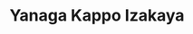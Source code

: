 ---
layout: place
title: "Yanaga Kappo Izakaya"
permalink: /pennsylvania/philadelphia/yanaga-kappo-izakaya.html
stateAbbr: PA
stateName: Pennsylvania
cityName: Philadelphia
seo:
  name: "Yanaga Kappo Izakaya"
  type: Restaurant
  links: https://www.ykisushi.com/
description: "Yanaga Kappo Izakaya serves delicious sushi in Philadelphia, Pennsylvania. Try fresh Japanese dishes for a great dining experience. "
place_id: ChIJ8WFysm3JxokROk0L9fMzvLI
photos:
  - name: >-
      places/ChIJ8WFysm3JxokROk0L9fMzvLI/photos/AeeoHcIAR4n_5o9veZyDeiXBY5yukbwnzzxVVXfyS_JBpmmOOr8j6Iw6fNCNEhdAtAhCewux9OWmOwnvKZG6hMmbtu3GCcI3bmWYiPb_32gZR8vXnkWYSvOR154sw1pQxGy3x8WwLqsxWC-cMWwQI_4hENavjHLW2mmMLWbNfBVTIP25QG89VLToA5Dy1Wc8sHIIrXX6xGGc0jj9hh9oqKT209n76qpl204iBHD1MmK_VIl4mM0pcjFXwc64-EQmPAKtdNuOSUJsWx2HF1mOA1NQYtWstx2UoRSyXIePri8wD8BKyF9ZNkcuUXOVGxBVOXlXUZ-4dV8z2Lng2uicfJd0uJO_6EOSUuYtnZk6oW0kZKcUkyjcsSAiJvUMJh28papIFq53b-qBAIgvFJd3of69IoN865nol7HDF-_QZoGFm1g8qYlu
    widthPx: 4032
    heightPx: 3024
    authorAttributions:
      - displayName: Griffin Ripley
        uri: https://maps.google.com/maps/contrib/114057388291879790566
        photoUri: >-
          https://lh3.googleusercontent.com/a-/ALV-UjXRVmva41NE_2I8H7A_3xRVWfI0kF38FAmqcQCkTr85xTO_lRBV6w=s100-p-k-no-mo
    flagContentUri: >-
      https://www.google.com/local/imagery/report/?cb_client=maps_api_places.places_api&image_key=!1e10!2sCIHM0ogKEICAgIDjqPSx0gE&hl=en-US
    googleMapsUri: >-
      https://www.google.com/maps/place//data=!3m4!1e2!3m2!1sCIHM0ogKEICAgIDjqPSx0gE!2e10!4m2!3m1!1s0x89c6c96db27261f1:0xb2bc33f3f50b4d3a
  - name: >-
      places/ChIJ8WFysm3JxokROk0L9fMzvLI/photos/AeeoHcJWUoqUipgE7MeVNF7w2iB66KEA-lP2BqOkOT4ZvZD1U1JMuNwiw44rRTFJrgbfeogtjIH0TvmAcR8CQuSXYnpBnfGGkyoYaaAXLjkrrHU7btOS5j_iTJ72AXd3vh77CFZTTKAyDNw6kBpSfgDustFLi5ikVUY2mIH9BvLS6eXqbXnc10dbEZnJQwA9xN-s0cOzfVgOrx5auirq14tc0ZmJhcRLBlFseSgXMcbEcFXN1PXtMAxjzuX5pT798cpAtMrmY_TjjPtYzd26TCDYWZCzA-tG9pQwNL_r2ZhyFrOuG5MCysxZiXduqm987Ol8qyzhUx_KO-OpMBZqh7Rp4lJKiDOlw1JA0WW6XcbjBQ81OkhObLQytuwS_DMBcUT_226BNN25udTWnC2WD-Kt8Yo0_ozyJ9kNGxgM6b4vLZmHQg
    widthPx: 4032
    heightPx: 3024
    authorAttributions:
      - displayName: Rebecca Cooper
        uri: https://maps.google.com/maps/contrib/114741947086260810583
        photoUri: >-
          https://lh3.googleusercontent.com/a-/ALV-UjV9uE0D2KaP2kq_JtMgDJxTQ2dKjZ8ctwIlAiUBdCrd18x03jw=s100-p-k-no-mo
    flagContentUri: >-
      https://www.google.com/local/imagery/report/?cb_client=maps_api_places.places_api&image_key=!1e10!2sCIHM0ogKEICAgMDA94OUdA&hl=en-US
    googleMapsUri: >-
      https://www.google.com/maps/place//data=!3m4!1e2!3m2!1sCIHM0ogKEICAgMDA94OUdA!2e10!4m2!3m1!1s0x89c6c96db27261f1:0xb2bc33f3f50b4d3a
  - name: >-
      places/ChIJ8WFysm3JxokROk0L9fMzvLI/photos/AeeoHcKd4zZIzvbi8Q3nxv-KGuFh2oEkYzofcfN_LLsly_ydFQ0GfE2uDL_sFLuBcgFVEByVqJa_Iv4YXlZAd0B7avbjP6YSBgp51qoLprtheEag0wwLDtHauVIdmZcL6tZ0TqRToGd5fcI_fvYWyBLkaABh4JvAAq4HfS6zxampKMQtQaWVV0q4NHau2KpCwULfQDC7y7b2swrSmTDvNr0bUXlHr2fV0qtGjlO-IZG2X7zGFzmwVGd7U5P-DAmUqV0hRiJRlBFmYbG_CrLeVsUUSNVVt_vE7oVv8r6V9rRp0Pli2GySTxUi97_RMFdPzLKdRk36T36oniika68ar1FJVmOWinjg8M_O8Zh0PQK66kJ1KU31p5Vs_S2UnB4drgsljK8F9j9h_kYdtWzg6ey5Uu6RsOKw6Q808LzCtpmSzO4
    widthPx: 4032
    heightPx: 3024
    authorAttributions:
      - displayName: Michael V
        uri: https://maps.google.com/maps/contrib/115435849120024024775
        photoUri: >-
          https://lh3.googleusercontent.com/a-/ALV-UjVN_Ndo4MCP3yevknz0SBTYIM_1ZlptDYAUAwfgncfAhS0TpmMSQw=s100-p-k-no-mo
    flagContentUri: >-
      https://www.google.com/local/imagery/report/?cb_client=maps_api_places.places_api&image_key=!1e10!2sCIHM0ogKEICAgICn0-6IHA&hl=en-US
    googleMapsUri: >-
      https://www.google.com/maps/place//data=!3m4!1e2!3m2!1sCIHM0ogKEICAgICn0-6IHA!2e10!4m2!3m1!1s0x89c6c96db27261f1:0xb2bc33f3f50b4d3a
  - name: >-
      places/ChIJ8WFysm3JxokROk0L9fMzvLI/photos/AeeoHcLc-TlyKaGuSc3-fojEweARi1qavfKtDiWGpDpGgbG1DiINCnYdv7Cd82FB8SjcORPyCBJdsG2U6tl8W4_PXnz7JH3q0N3gQ619ze92OQ9eNVSbVR75_iQEWfr1-_P-0IGzfzAVxKtVWC4W_tlJ7Ah8e2hmdafwZOzG0pMHT5fWteqRE8FlWbArULNjxGBQ13m7AXKeb8Lsu5EI4OgTpILQfmSJ-NBL3Jyw5qh1nLDL7KiVTQz3PQk8Ays69bpef_jvIGgOKoz1Rl6SMt3bFlpc4KCODAmYae4N0X3aP05kVrRaj1CVVWPAdQ2qFfgSS0kccZtKPRhqnwRwab5EkLTmsI3CEjPpsvK8WY6Mtb5csw_eAUrb1bOoasEo5fyUz1LAf9D1gMTvJfZHPFh_8y6xQUCOa1fFA0Zo6gKMuZVrjvMa
    widthPx: 3024
    heightPx: 4032
    authorAttributions:
      - displayName: Marc Abrams
        uri: https://maps.google.com/maps/contrib/112079637893129402054
        photoUri: >-
          https://lh3.googleusercontent.com/a-/ALV-UjWR4uNNKGWGdstbs44pA0zTFWyUaI7i3litiURhydOmgmStzpX3fQ=s100-p-k-no-mo
    flagContentUri: >-
      https://www.google.com/local/imagery/report/?cb_client=maps_api_places.places_api&image_key=!1e10!2sCIHM0ogKEICAgICbiYrcmwE&hl=en-US
    googleMapsUri: >-
      https://www.google.com/maps/place//data=!3m4!1e2!3m2!1sCIHM0ogKEICAgICbiYrcmwE!2e10!4m2!3m1!1s0x89c6c96db27261f1:0xb2bc33f3f50b4d3a
  - name: >-
      places/ChIJ8WFysm3JxokROk0L9fMzvLI/photos/AeeoHcIaaRSPEzr6BmHNMM_dOsvzRrR-6SyPQUq_0_P-jlrPcDNYK7cpvNO7V7FcX3CWoC6EbavGGjAuGp2-G0GRjYb5SmNPz6AXYTyPLQoWChSS1HyHImAY78w1Fr3Wwe8Ut1iFdvVBizlAiyJBZvJeL06HdPiSVZFy51sr70gOt39LZo6D3qq2cbD2eaObpTE0EzXwNN4G-mRIjoG_zd4w9E-e9mUGBp_6SBG4TfqDz3ISHLHIfQ76H4N1cl5uP3HIw7Gu1CUnZMcB0X8ULty4azpN5JzoLQrzqr4Zhach0-RV0VwARFE4w4YEZAOlzfo3nT_KJAK7JSljBzSOFrEdOBxG7RTTiRo6Iy4Ek7T-cp1LCgDp1bG6J5OMIciNs7r66KbkcXEzr9UdiVeAbWvLuutJHq-yGxO87ZA-xv5-V5-3GQ
    widthPx: 4800
    heightPx: 3600
    authorAttributions:
      - displayName: Michelle
        uri: https://maps.google.com/maps/contrib/118376764464662459699
        photoUri: >-
          https://lh3.googleusercontent.com/a-/ALV-UjUaxtiGkyg42eaiWZq54VbcRZshr3hRcVp_yM-UE8EQD9bSgDWb=s100-p-k-no-mo
    flagContentUri: >-
      https://www.google.com/local/imagery/report/?cb_client=maps_api_places.places_api&image_key=!1e10!2sCIHM0ogKEICAgIDf98PRdQ&hl=en-US
    googleMapsUri: >-
      https://www.google.com/maps/place//data=!3m4!1e2!3m2!1sCIHM0ogKEICAgIDf98PRdQ!2e10!4m2!3m1!1s0x89c6c96db27261f1:0xb2bc33f3f50b4d3a
  - name: >-
      places/ChIJ8WFysm3JxokROk0L9fMzvLI/photos/AeeoHcJGF92k34wK9kqeGZDUaPUQICfyUKSjvBN4Ho-5ROpVpe7wxpSikmoHhPrrnvyUaOv7l_aGgu9RLTiNukNjKYCArPHRFLYIFOzODNtfY53Cqn_-JpXGQSxvOvdTxmneLF4Nf_1VFC_zChZPqYdTSbiUBO7G5-_1nUZSqPUHyTECQgQ0PWeEvFbGEnaEIkk2kla8vjIZxSL4kYpZ0mCi7Kd0U_XQtBv02nVm1XJcB0R3dAiIKhDKa-83a3tpiN-dyh0FLfkodYIkNuv6RPjmNR6d0ftLHMW2bKmtzL3sS9C3zBD2IHnJyhk9VDwqXF0rYksbkrRkAejiJdlJVu7IZPQ30VmdKZ7ogK3twGIDt0cypqSAefUPf7S58n30fqttZdDWqj-HHPZb5-rYNArS0OcAwaa1okNsRtKh3MrZbj02V2_M
    widthPx: 3024
    heightPx: 4032
    authorAttributions:
      - displayName: Aylin T
        uri: https://maps.google.com/maps/contrib/107899975149107667195
        photoUri: >-
          https://lh3.googleusercontent.com/a-/ALV-UjUfFvHTFUC_0FkZ18nQrVzrRss0eF31QHEb1aPcBW6DpqfTODKM=s100-p-k-no-mo
    flagContentUri: >-
      https://www.google.com/local/imagery/report/?cb_client=maps_api_places.places_api&image_key=!1e10!2sCIHM0ogKEICAgIDr4IS0kAE&hl=en-US
    googleMapsUri: >-
      https://www.google.com/maps/place//data=!3m4!1e2!3m2!1sCIHM0ogKEICAgIDr4IS0kAE!2e10!4m2!3m1!1s0x89c6c96db27261f1:0xb2bc33f3f50b4d3a
  - name: >-
      places/ChIJ8WFysm3JxokROk0L9fMzvLI/photos/AeeoHcLAl6YFYuEBXFXT5cVAHy4Re8WcgoXMuuaRRh154J5FQcPoCxLeCHzaa604y70IlNsiGwgyVgvRxpR9d8MGO7DhLTdaMbnSc4uFHk6VMlN92BsNA9zWiEB_ilXAA6bL3yuIJgdG_2vj2QLVopqDb4tSSNR-Pbp1QZVg5Mf2xJ5P1CPvApbmGPvAHp1Q6JOs6NFvhjYEVkJAyk9-Bl9JXTdVYUcFaDP_t6qcaJOtlXS8MdzL_zOpoIifROLIdIiX0eSXV5aeqDR6nkFhTZLkFRrKfg7WxlOvsGjgiTjbU2Bh75j51sOqXQzb4u4tyREVQbJXPjEeBaX4Kdi8t_lZC0vFLkUE5UGvd9EMEAiGDhMAeP2N8ekeaPspNWY3BhngiDXVFsVfCx1Et_9rMWX-EPPWHReiSZCPLlil8ZePFMV62ns
    widthPx: 3600
    heightPx: 4800
    authorAttributions:
      - displayName: Michelle
        uri: https://maps.google.com/maps/contrib/118376764464662459699
        photoUri: >-
          https://lh3.googleusercontent.com/a-/ALV-UjUaxtiGkyg42eaiWZq54VbcRZshr3hRcVp_yM-UE8EQD9bSgDWb=s100-p-k-no-mo
    flagContentUri: >-
      https://www.google.com/local/imagery/report/?cb_client=maps_api_places.places_api&image_key=!1e10!2sCIHM0ogKEICAgIDf98PRtQE&hl=en-US
    googleMapsUri: >-
      https://www.google.com/maps/place//data=!3m4!1e2!3m2!1sCIHM0ogKEICAgIDf98PRtQE!2e10!4m2!3m1!1s0x89c6c96db27261f1:0xb2bc33f3f50b4d3a
  - name: >-
      places/ChIJ8WFysm3JxokROk0L9fMzvLI/photos/AeeoHcL5lr7kavJO8JxiDqly2hRgZcV7xbtK-qTrugXNNYGm2Yp8P97TI_bHo8QRjbbqlcBWNxAliSb0qJ_i5pDmme2hmekJjtLtFFGwCss_HI7ZJqcen0JM2A4xhlZJ0rfiJADB0CYn_ymmPTZf-qL-O4zxEIGBC7wE-UdQvpEnnh3YVA8rlJEfZrjkVNbgW_8sKCIFu_SqYdc2lfehKkN3ZFu52tXQUDYcyy0ukSGiB7xXj0_nsGwoPtPkWJWYNELWHLf3_0XaCI-VIkCln7BK7ly0Tt83U7YK9SBpynoZoT_rK00iW4mdLYDB-BJHkU5r586C-p7Grpj084L3c71JCXe-NUAtflcblLchp8od0D17mVs4nLZbglYzSDjaLGAdPcnsB6immYXPGlFPMcGyu3DimwF9vN6McxHz569XjK55Sg
    widthPx: 4032
    heightPx: 3024
    authorAttributions:
      - displayName: Rebecca Cooper
        uri: https://maps.google.com/maps/contrib/114741947086260810583
        photoUri: >-
          https://lh3.googleusercontent.com/a-/ALV-UjV9uE0D2KaP2kq_JtMgDJxTQ2dKjZ8ctwIlAiUBdCrd18x03jw=s100-p-k-no-mo
    flagContentUri: >-
      https://www.google.com/local/imagery/report/?cb_client=maps_api_places.places_api&image_key=!1e10!2sCIHM0ogKEICAgMDA94OUDA&hl=en-US
    googleMapsUri: >-
      https://www.google.com/maps/place//data=!3m4!1e2!3m2!1sCIHM0ogKEICAgMDA94OUDA!2e10!4m2!3m1!1s0x89c6c96db27261f1:0xb2bc33f3f50b4d3a
  - name: >-
      places/ChIJ8WFysm3JxokROk0L9fMzvLI/photos/AeeoHcJHPH71tACcZdjD5FmDw1M0aqMwfvl6Crsg8ZfEgh0xbEBwPMqhDJfcQk0j5il3M72GdNN2oy7P9n8ohF47XGvBw4d9xcdzqNN_hwwckr8rn_miJyYPJ6hJajtLFe_tKV5pY6nURIOH07iKxuWTlCk3ZwAGi2dEf4Uoj8nOvQhkpzyDa2F7tfH4YhvkehMxPU93aDSd7rCDlsu_TH-9zfDEywOa-Wy8C4I_QxD5Gl26ZTpNKg2lCpYDXx7TBfwSywnhCiLioRi_R0DBd10nHeWU02izylMlGBlKaCGlzNHUYJ9rPxJSxlVcKHeTU8nr75bgwHHwTnhYecCVxi9vP_6-lagGvSEEUvdi50V1mdzCLIIaSPdABB2UrJV8VhcVqRqWeoOrLyVjbTkNU3vIvtRkreoQcm67bvnM0HFNlSgE-Xk
    widthPx: 4032
    heightPx: 3024
    authorAttributions:
      - displayName: Rebecca Cooper
        uri: https://maps.google.com/maps/contrib/114741947086260810583
        photoUri: >-
          https://lh3.googleusercontent.com/a-/ALV-UjV9uE0D2KaP2kq_JtMgDJxTQ2dKjZ8ctwIlAiUBdCrd18x03jw=s100-p-k-no-mo
    flagContentUri: >-
      https://www.google.com/local/imagery/report/?cb_client=maps_api_places.places_api&image_key=!1e10!2sCIHM0ogKEICAgMDA94OU1AE&hl=en-US
    googleMapsUri: >-
      https://www.google.com/maps/place//data=!3m4!1e2!3m2!1sCIHM0ogKEICAgMDA94OU1AE!2e10!4m2!3m1!1s0x89c6c96db27261f1:0xb2bc33f3f50b4d3a
  - name: >-
      places/ChIJ8WFysm3JxokROk0L9fMzvLI/photos/AeeoHcINntk5E_5iKi2LfgLtC436iglGhKurfpJwCS73IUGYOd9z9RA3hi9ujns8Odt33-qNBE251joHY2c8iCZwnVaquGCVPMvAVTVe6XdYjihykiGuPcuMrX4v1Pp-Bo3hM9g6Xcw9AjPd_1SePJiNlIMS_U7IJ_0Hpr9NL7hJ8-SgNU-mxw6CdIXvlxPoUsLDMcK_9EjO-e3H2329aHYk8mS2MNN5EMgcWQjsE4LZGIvRDszSEz7O-pEJAotEGi9FOQzqCSiVtpEeD2OhEoO1N9ktTBVwk9hzku0RocjkLDs1-aqRvWlMv20FeS7o-bNmspzaTQ_-nKzLhejjIzXdgk8LuUKVszjw4BAm5CdULeqQWKZ1Sy5P0oXfr-qB-PqxsWUS6DEVXw3Gbuthz9jun4JjguwW-cAEBYagtS5geiofRJdF
    widthPx: 4032
    heightPx: 3024
    authorAttributions:
      - displayName: Orlando Calvo Arias
        uri: https://maps.google.com/maps/contrib/116336490831592253631
        photoUri: >-
          https://lh3.googleusercontent.com/a-/ALV-UjXKBkYDGmwfaNluJbitFm5i3XIcS0g0Xul0i2dYp4isQ8DUthjZ=s100-p-k-no-mo
    flagContentUri: >-
      https://www.google.com/local/imagery/report/?cb_client=maps_api_places.places_api&image_key=!1e10!2sCIHM0ogKEICAgIDD04mBrAE&hl=en-US
    googleMapsUri: >-
      https://www.google.com/maps/place//data=!3m4!1e2!3m2!1sCIHM0ogKEICAgIDD04mBrAE!2e10!4m2!3m1!1s0x89c6c96db27261f1:0xb2bc33f3f50b4d3a
address: 637 N 3rd St, Philadelphia, PA 19123, USA
street: 637 N 3rd St
city: Philadelphia
state: PA
zip: '19123'
country: USA
neighborhood: North Philadelphia
latitude: '39.962206'
longitude: '-75.142920'
accessibility_options: null
business_status: OPERATIONAL
name: Yanaga Kappo Izakaya
google_maps_links:
  directionsUri: >-
    https://www.google.com/maps/dir//''/data=!4m7!4m6!1m1!4e2!1m2!1m1!1s0x89c6c96db27261f1:0xb2bc33f3f50b4d3a!3e0
  placeUri: https://maps.google.com/?cid=12879226157254004026
  writeAReviewUri: >-
    https://www.google.com/maps/place//data=!4m3!3m2!1s0x89c6c96db27261f1:0xb2bc33f3f50b4d3a!12e1
  reviewsUri: >-
    https://www.google.com/maps/place//data=!4m4!3m3!1s0x89c6c96db27261f1:0xb2bc33f3f50b4d3a!9m1!1b1
  photosUri: >-
    https://www.google.com/maps/place//data=!4m3!3m2!1s0x89c6c96db27261f1:0xb2bc33f3f50b4d3a!10e5
primary_type: Japanese Restaurant
opening_hours:
  regular:
    - 'Monday: 5:00 – 11:00 PM'
    - 'Tuesday: Closed'
    - 'Wednesday: 4:00 – 11:00 PM'
    - 'Thursday: 4:00 – 11:00 PM'
    - 'Friday: 4:00 PM – 12:00 AM'
    - 'Saturday: 4:00 PM – 12:00 AM'
    - 'Sunday: 4:00 – 11:00 PM'
  current:
    - 'Monday: 5:00 – 11:00 PM'
    - 'Tuesday: Closed'
    - 'Wednesday: 4:00 – 11:00 PM'
    - 'Thursday: 4:00 – 11:00 PM'
    - 'Friday: 4:00 PM – 12:00 AM'
    - 'Saturday: 4:00 PM – 12:00 AM'
    - 'Sunday: 4:00 – 11:00 PM'
secondary_opening_hours:
  regular:
    weekdayDescriptions: null
    type: null
  current:
    weekdayDescriptions: null
    type: null
phone: (215) 305-4130
price_level: PRICE_LEVEL_MODERATE
price_range: $30 &ndash; $50
rating: '4.8'
rating_count: 0
website: https://www.ykisushi.com/
reviews: null
parking_options: null
payment_options: null
allow_dogs: null
curbside_pickup: null
delivery: null
dine_in: null
good_for_children: null
good_for_groups: null
good_for_sports: null
live_music: null
menu_for_children: null
outdoor_seating: null
reservable: null
restroom: null
serves_beer: null
serves_breakfast: null
serves_brunch: null
serves_cocktails: null
serves_coffee: null
serves_dinner: null
serves_dessert: null
serves_lunch: null
serves_vegetarian_food: null
serves_wine: null
takeout: null
update_category: essentials
summary: null

---